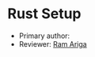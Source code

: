 # Rust Setup

* Primary author: [<James Masterson>](https://github.com/James-Masterson)
* Reviewer: [Ram Ariga](https://github.com/bariga04)